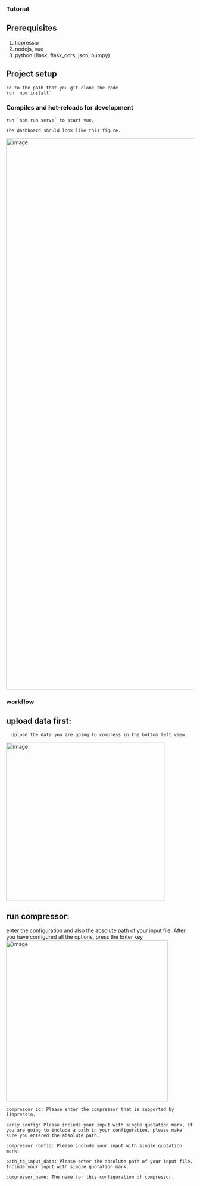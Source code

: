 ### Tutorial
## Prerequisites

1.  libpressio
2.  nodejs, vue
3.  python (flask, flask_cors, json, numpy)

## Project setup
```
cd to the path that you git clone the code
run `npm install`
```

### Compiles and hot-reloads for development
```
run `npm run serve` to start vue.
```

```
The dashboard should look like this figure.
```
<img width="1480" alt="image" src="https://github.com/YuxiaoLi1234/fzvis/assets/143280350/f2c1e547-3652-4b3b-a8a7-944e3242bca1">

### workflow
## upload data first:
```
  Upload the data you are going to compress in the bottom left view.
```
  <img width="425" alt="image" src="https://github.com/YuxiaoLi1234/fzvis/assets/143280350/42e2a6d0-9a52-4e7c-88a8-4e39e349e957">

## run compressor:
  enter the configuration and also the absolute path of your input file. After you have configured all the options, press the Enter key
  <img width="434" alt="image" src="https://github.com/YuxiaoLi1234/fzvis/assets/143280350/118e1975-5c44-4e41-9665-404b73f382c9">
  ```
  compresoor_id: Please enter the compressor that is supported by libpressio.
  ```
  ```
  early config: Please include your input with single quotation mark, if you are going to include a path in your configuration, please make sure you entered the absolute path.
  ```
  ```
  compressor_config: Please include your input with single quotation mark. 
  ```
  ```
  path_to_input_data: Please enter the absolute path of your input file. Include your input with single quotation mark.
  ```
  ```
  compressor_name: The name for this configuration of compressor.
  ```







